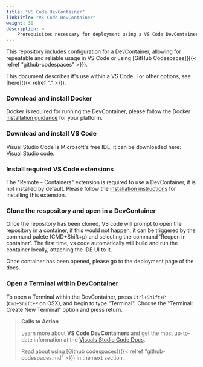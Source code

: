 ```yaml
---
title: "VS Code DevContainer"
linkTitle: "VS Code DevContainer"
weight: 30
description: >
    Prerequisites necessary for deployment using a VS Code DevContainer
---
```


This repository includes configuration for a DevContainer, allowing for repeatable and reliable usage in VS Code or using [GitHub Codespaces]({{< relref "github-codespaces" >}}).

This document describes it's use within a VS Code. For other options, see [here]({{< relref "." >}}).

### Download and install Docker

Docker is required for running the DevContainer, please follow the Docker [installation guidance](https://docs.docker.com/get-docker/) for your platform.

### Download and install VS Code

Visual Studio Code is Microsoft's free IDE, it can be downloaded here: [Visual Studio code](https://code.visualstudio.com/).

### Install required VS Code extensions

The "Remote - Containers" extension is required to use a DevContainer, it is not installed by default. Please follow the [installation instructions](https://marketplace.visualstudio.com/items?itemName=ms-vscode-remote.remote-containers) for installing this extension.

### Clone the respository and open in a DevContainer

Once the repository has been cloned, VS code will prompt to open the repository in a container, if this would not happen, it can be triggered by the command palete (CMD+Shift+p) and selecting the command 'Reopen in container'. The first time, vs code automatically will build and run the container locally, attaching the IDE UI to it.

Once container has been opened, please go to the deployment page of the docs.

### Open a Terminal within DevContainer

To open a Terminal within the DevContainer, press `Ctrl+Shift+P` (`Cmd+Shift+P` on OSX), and begin to type "Terminal". Choose the "Terminal: Create New Terminal" option and press return.

> __Calls to Action__
>
>Learn more about **VS Code DevContainers** and get the most up-to-date information at the [Visuals Studio Code Docs](https://code.visualstudio.com/docs/remote/containers).
>
>Read about using [Github codespaces]({{< relref "github-codespaces.md" >}}) in the next section.
